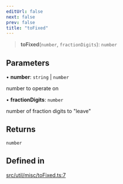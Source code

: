 ```yaml
---
editUrl: false
next: false
prev: false
title: "toFixed"
---
```


> **toFixed**(`number`, `fractionDigits`): `number`

## Parameters

• **number**: `string` \| `number`

number to operate on

• **fractionDigits**: `number`

number of fraction digits to "leave"

## Returns

`number`

## Defined in

[src/util/misc/toFixed.ts:7](https://github.com/fabricjs/fabric.js/blob/5c1240d8b4662e45868dd33f385f941de21c8e9c/src/util/misc/toFixed.ts#L7)
